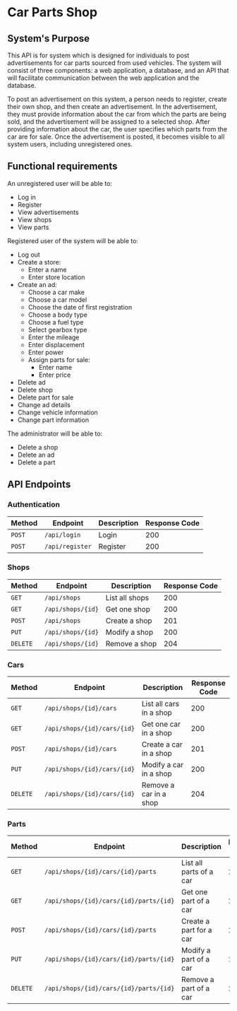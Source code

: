 # Car Parts Shop

##	System's Purpose
This API is for system which is designed for individuals to post advertisements for car parts sourced from used vehicles. The system will consist of three components: a web application, a database, and an API that will facilitate communication between the web application and the database.

To post an advertisement on this system, a person needs to register, create their own shop, and then create an advertisement. In the advertisement, they must provide information about the car from which the parts are being sold, and the advertisement will be assigned to a selected shop. After providing information about the car, the user specifies which parts from the car are for sale. Once the advertisement is posted, it becomes visible to all system users, including unregistered ones.

##	Functional requirements
An unregistered user will be able to:
- Log in
- Register
- View advertisements
- View shops
- View parts

Registered user of the system will be able to:
- Log out
- Create a store:
    - Enter a name
    - Enter store location
- Create an ad:
    - Choose a car make
    - Choose a car model
    - Choose the date of first registration
    - Choose a body type
    - Choose a fuel type
    - Select gearbox type
    - Enter the mileage
    - Enter displacement
    - Enter power
    - Assign parts for sale:
        - Enter name
        - Enter price
- Delete ad
- Delete shop
- Delete part for sale
- Change ad details
- Change vehicle information
- Change part information

The administrator will be able to:
- Delete a shop
- Delete an ad
- Delete a part

## API Endpoints

### Authentication
| Method    | Endpoint                   | Description        | Response Code |
|-----------|----------------------------|--------------------|---------------|
| `POST`    | `/api/login`               | Login              | 200           |
| `POST`    | `/api/register`            | Register           | 200           |

### Shops
| Method    | Endpoint                   | Description        | Response Code |
|-----------|----------------------------|--------------------|---------------|
| `GET`     | `/api/shops`               | List all shops     | 200           |
| `GET`     | `/api/shops/{id}`          | Get one shop       | 200           |
| `POST`    | `/api/shops`               | Create a shop      | 201           |
| `PUT`     | `/api/shops/{id}`          | Modify a shop      | 200           |
| `DELETE`  | `/api/shops/{id}`          | Remove a shop      | 204           |

### Cars
| Method    | Endpoint                            | Description               | Response Code |
|-----------|-------------------------------------|---------------------------|---------------|
| `GET`     | `/api/shops/{id}/cars`              | List all cars in a shop   | 200           |
| `GET`     | `/api/shops/{id}/cars/{id}`         | Get one car in a shop     | 200           |
| `POST`    | `/api/shops/{id}/cars`              | Create a car in a shop    | 201           |
| `PUT`     | `/api/shops/{id}/cars/{id}`         | Modify a car in a shop    | 200           |
| `DELETE`  | `/api/shops/{id}/cars/{id}`         | Remove a car in a shop    | 204           |

### Parts
| Method    | Endpoint                                       | Description                  | Response Code |
|-----------|------------------------------------------------|------------------------------|---------------|
| `GET`     | `/api/shops/{id}/cars/{id}/parts`              | List all parts of a car      | 200           |
| `GET`     | `/api/shops/{id}/cars/{id}/parts/{id}`         | Get one part of a car        | 200           |
| `POST`    | `/api/shops/{id}/cars/{id}/parts`              | Create a part for a car      | 201           |
| `PUT`     | `/api/shops/{id}/cars/{id}/parts/{id}`         | Modify a part of a car       | 200           |
| `DELETE`  | `/api/shops/{id}/cars/{id}/parts/{id}`         | Remove a part of a car       | 204           |

